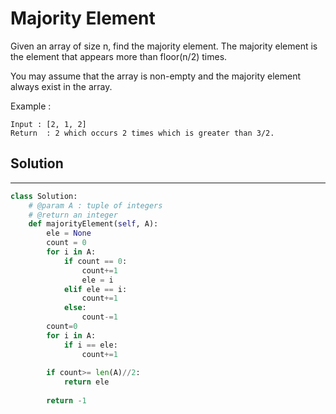 <h1>Majority Element</h1>

<p>Given an array of size n, find the majority element. The majority element is the element that appears more than floor(n/2) times.

You may assume that the array is non-empty and the majority element always exist in the array.

Example :

    Input : [2, 1, 2]
    Return  : 2 which occurs 2 times which is greater than 3/2. 

<h2>Solution</h2>

***

```python
class Solution:
    # @param A : tuple of integers
    # @return an integer
    def majorityElement(self, A):
        ele = None
        count = 0
        for i in A:
            if count == 0:
                count+=1
                ele = i
            elif ele == i:
                count+=1
            else:
                count-=1
        count=0        
        for i in A:
            if i == ele:
                count+=1
        
        if count>= len(A)//2:
            return ele
        
        return -1
```